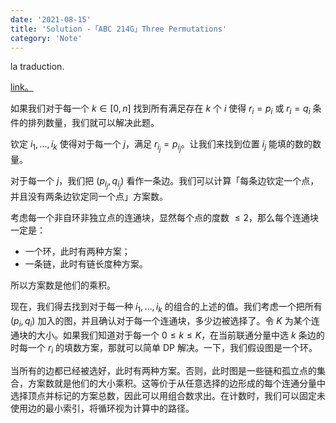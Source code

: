 ```yaml
---
date: '2021-08-15'
title: 'Solution -「ABC 214G」Three Permutations'
category: 'Note'
---
```


la traduction.

[link。](https://atcoder.jp/contests/abc214/tasks/abc214_g)

如果我们对于每一个 $k\in[0,n]$ 找到所有满足存在 $k$ 个 $i$ 使得 $r_i=p_i$ 或 $r_i=q_i$ 条件的排列数量，我们就可以解决此题。

钦定 $i_1,\dots,i_k$ 使得对于每一个 $j$，满足 $r_{i_j}=p_{i_j}$。让我们来找到位置 $i_j$ 能填的数的数量。

对于每一个 $j$，我们把 $(p_{i_j},q_{i_j})$ 看作一条边。我们可以计算「每条边钦定一个点，并且没有两条边钦定同一个点」方案数。

考虑每一个非自环非独立点的连通块，显然每个点的度数 $\leqslant2$，那么每个连通块一定是：

- 一个环，此时有两种方案；
- 一条链，此时有链长度种方案。

所以方案数是他们的乘积。

现在，我们得去找到对于每一种 $i_1,\dots,i_k$ 的组合的上述的值。我们考虑一个把所有 $(p_i,q_i)$ 加入的图，并且确认对于每一个连通块，多少边被选择了。令 $K$ 为某个连通块的大小。如果我们知道对于每一个 $0\leqslant k\leqslant K$，在当前联通分量中选 $k$ 条边的时每一个 $r_i$ 的填数方案，那就可以简单 DP 解决。一下，我们假设图是一个环。

当所有的边都已经被选好，此时有两种方案。否则，此时图是一些链和孤立点的集合，方案数就是他们的大小乘积。这等价于从任意选择的边形成的每个连通分量中选择顶点并标记的方案总数，因此可以用组合数求出。在计数时，我们可以固定未使用边的最小索引，将循环视为计算中的路径。 
